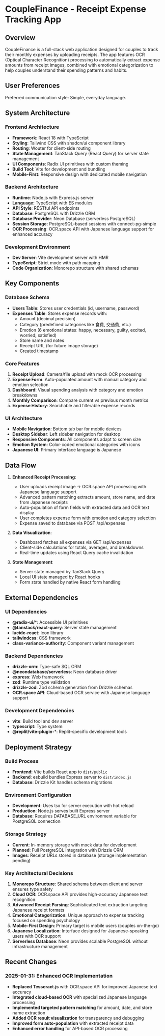 # CoupleFinance - Receipt Expense Tracking App

## Overview

CoupleFinance is a full-stack web application designed for couples to track their monthly expenses by uploading receipts. The app features OCR (Optical Character Recognition) processing to automatically extract expense amounts from receipt images, combined with emotional categorization to help couples understand their spending patterns and habits.

## User Preferences

Preferred communication style: Simple, everyday language.

## System Architecture

### Frontend Architecture
- **Framework**: React 18 with TypeScript
- **Styling**: Tailwind CSS with shadcn/ui component library
- **Routing**: Wouter for client-side routing
- **State Management**: TanStack Query (React Query) for server state management
- **UI Components**: Radix UI primitives with custom theming
- **Build Tool**: Vite for development and bundling
- **Mobile-First**: Responsive design with dedicated mobile navigation

### Backend Architecture
- **Runtime**: Node.js with Express.js server
- **Language**: TypeScript with ES modules
- **API Style**: RESTful API endpoints
- **Database**: PostgreSQL with Drizzle ORM
- **Database Provider**: Neon Database (serverless PostgreSQL)
- **Session Storage**: PostgreSQL-based sessions with connect-pg-simple
- **OCR Processing**: OCR.space API with Japanese language support for enhanced accuracy

### Development Environment
- **Dev Server**: Vite development server with HMR
- **TypeScript**: Strict mode with path mapping
- **Code Organization**: Monorepo structure with shared schemas

## Key Components

### Database Schema
- **Users Table**: Stores user credentials (id, username, password)
- **Expenses Table**: Stores expense records with:
  - Amount (decimal precision)
  - Category (predefined categories like 食費, 交通費, etc.)
  - Emotion (6 emotional states: happy, necessary, guilty, excited, worried, satisfied)
  - Store name and notes
  - Receipt URL (for future image storage)
  - Created timestamp

### Core Features
1. **Receipt Upload**: Camera/file upload with mock OCR processing
2. **Expense Form**: Auto-populated amount with manual category and emotion selection
3. **Dashboard**: Visual spending analysis with category and emotion breakdowns
4. **Monthly Comparison**: Compare current vs previous month metrics
5. **Expense History**: Searchable and filterable expense records

### UI Architecture
- **Mobile Navigation**: Bottom tab bar for mobile devices
- **Desktop Sidebar**: Left sidebar navigation for desktop
- **Responsive Components**: All components adapt to screen size
- **Emotion System**: Color-coded emotional categories with icons
- **Japanese UI**: Primary interface language is Japanese

## Data Flow

1. **Enhanced Receipt Processing**:
   - User uploads receipt image → OCR.space API processing with Japanese language support
   - Advanced pattern matching extracts amount, store name, and date from Japanese receipts
   - Auto-population of form fields with extracted data and OCR text display
   - User completes expense form with emotion and category selection
   - Expense saved to database via POST /api/expenses

2. **Data Visualization**:
   - Dashboard fetches all expenses via GET /api/expenses
   - Client-side calculations for totals, averages, and breakdowns
   - Real-time updates using React Query cache invalidation

3. **State Management**:
   - Server state managed by TanStack Query
   - Local UI state managed by React hooks
   - Form state handled by native React form handling

## External Dependencies

### UI Dependencies
- **@radix-ui/***: Accessible UI primitives
- **@tanstack/react-query**: Server state management
- **lucide-react**: Icon library
- **tailwindcss**: CSS framework
- **class-variance-authority**: Component variant management

### Backend Dependencies
- **drizzle-orm**: Type-safe SQL ORM
- **@neondatabase/serverless**: Neon database driver
- **express**: Web framework
- **zod**: Runtime type validation
- **drizzle-zod**: Zod schema generation from Drizzle schemas
- **OCR.space API**: Cloud-based OCR service with Japanese language support

### Development Dependencies
- **vite**: Build tool and dev server
- **typescript**: Type system
- **@replit/vite-plugin-***: Replit-specific development tools

## Deployment Strategy

### Build Process
- **Frontend**: Vite builds React app to `dist/public`
- **Backend**: esbuild bundles Express server to `dist/index.js`
- **Database**: Drizzle Kit handles schema migrations

### Environment Configuration
- **Development**: Uses tsx for server execution with hot reload
- **Production**: Node.js serves built Express server
- **Database**: Requires DATABASE_URL environment variable for PostgreSQL connection

### Storage Strategy
- **Current**: In-memory storage with mock data for development
- **Planned**: Full PostgreSQL integration with Drizzle ORM
- **Images**: Receipt URLs stored in database (storage implementation pending)

### Key Architectural Decisions

1. **Monorepo Structure**: Shared schema between client and server ensures type safety
2. **Cloud OCR**: OCR.space API provides high-accuracy Japanese text recognition
3. **Advanced Receipt Parsing**: Sophisticated text extraction targeting Japanese receipt formats
4. **Emotional Categorization**: Unique approach to expense tracking focused on spending psychology
5. **Mobile-First Design**: Primary target is mobile users (couples on-the-go)
6. **Japanese Localization**: Interface designed for Japanese-speaking users with OCR support
7. **Serverless Database**: Neon provides scalable PostgreSQL without infrastructure management

## Recent Changes

### 2025-01-31: Enhanced OCR Implementation
- **Replaced Tesseract.js** with OCR.space API for improved Japanese text accuracy
- **Integrated cloud-based OCR** with specialized Japanese language processing
- **Implemented targeted pattern matching** for amount, date, and store name extraction
- **Added OCR result visualization** for transparency and debugging
- **Improved form auto-population** with extracted receipt data
- **Enhanced error handling** for API-based OCR processing
